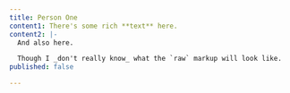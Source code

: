 ```yaml
---
title: Person One
content1: There's some rich **text** here.
content2: |-
  And also here.

  Though I _don't really know_ what the `raw` markup will look like.
published: false

---
```


